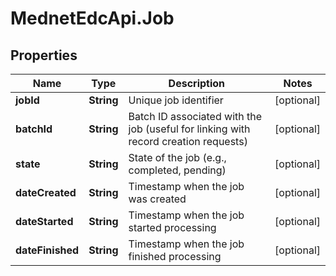 # MednetEdcApi.Job

## Properties

Name | Type | Description | Notes
------------ | ------------- | ------------- | -------------
**jobId** | **String** | Unique job identifier | [optional] 
**batchId** | **String** | Batch ID associated with the job (useful for linking with record creation requests) | [optional] 
**state** | **String** | State of the job (e.g., completed, pending) | [optional] 
**dateCreated** | **String** | Timestamp when the job was created | [optional] 
**dateStarted** | **String** | Timestamp when the job started processing | [optional] 
**dateFinished** | **String** | Timestamp when the job finished processing | [optional] 


